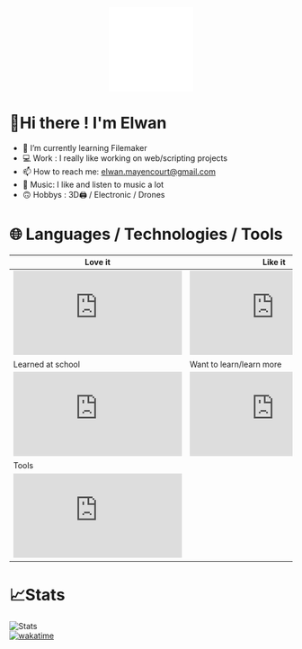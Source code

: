 
<p align="center">

   <img align="center" src="https://raw.githubusercontent.com/YungBricoCoop/YungBricoCoop/main/assets/28.png" width="150" height="150" />
  
</p>

# 🤙Hi there ! I'm Elwan

- 🌱 I’m currently learning Filemaker
- 💻 Work : I really like working on web/scripting projects
- 📫 How to reach me: elwan.mayencourt@gmail.com
- 🎵 Music: I like and listen to music a lot
- 🙃 Hobbys : 3D🖨️ / Electronic / Drones

# 🌐 Languages / Technologies / Tools

|Love it     | Like it          |
|--------|----------------------|
| ![LoveIt](https://elwan.ch/github/cdp/cdp.php?data=Python,Javascript,React,Php&tp=0) | ![LikeIt](https://elwan.ch/github/cdp/cdp.php?data=NodeJS,Django,Bootstrap,Chart.js,JAVA,MySQL&tp=0) | 
| Learned at school | Want to learn/learn more | 
| ![School](https://elwan.ch/github/cdp/cdp.php?data=Java,JS,PHP,SQL,Linux) | ![Learn](https://elwan.ch/github/cdp/cdp.php?data=Socket.IO,Flutter,Vue.js,Three.js,C%23&tp=0) |
| Tools |  | 
| ![Tools](https://elwan.ch/github/cdp/cdp.php?data=VsCode,Git,Postman,Photoshop,Figma,BS%20Studio&tp=0)   

# 📈Stats

![Stats](https://github-readme-stats.vercel.app/api?username=YungBricoCoop&show_icons=true&theme=radical)<br>
[![wakatime](https://wakatime.com/badge/user/ee872f10-6167-41c6-8aad-e80d7519df4c.svg)](https://wakatime.com/@ee872f10-6167-41c6-8aad-e80d7519df4c)
